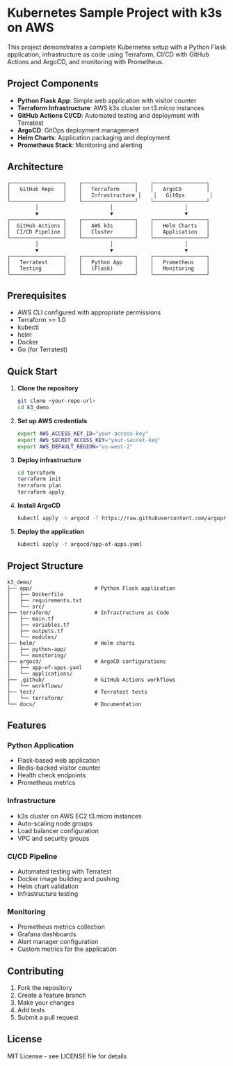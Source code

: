 # Kubernetes Sample Project with k3s on AWS

This project demonstrates a complete Kubernetes setup with a Python Flask application, infrastructure as code using Terraform, CI/CD with GitHub Actions and ArgoCD, and monitoring with Prometheus.

## Project Components

- **Python Flask App**: Simple web application with visitor counter
- **Terraform Infrastructure**: AWS k3s cluster on t3.micro instances
- **GitHub Actions CI/CD**: Automated testing and deployment with Terratest
- **ArgoCD**: GitOps deployment management
- **Helm Charts**: Application packaging and deployment
- **Prometheus Stack**: Monitoring and alerting

## Architecture

```
┌─────────────────┐    ┌─────────────────┐    ┌─────────────────┐
│   GitHub Repo   │    │   Terraform     │    │   ArgoCD        │
│                 │    │   Infrastructure │    │   GitOps        │
└─────────────────┘    └─────────────────┘    └─────────────────┘
         │                       │                       │
         ▼                       ▼                       ▼
┌─────────────────┐    ┌─────────────────┐    ┌─────────────────┐
│  GitHub Actions │    │   AWS k3s       │    │   Helm Charts   │
│  CI/CD Pipeline │    │   Cluster       │    │   Application   │
└─────────────────┘    └─────────────────┘    └─────────────────┘
         │                       │                       │
         ▼                       ▼                       ▼
┌─────────────────┐    ┌─────────────────┐    ┌─────────────────┐
│   Terratest     │    │   Python App    │    │   Prometheus    │
│   Testing       │    │   (Flask)       │    │   Monitoring    │
└─────────────────┘    └─────────────────┘    └─────────────────┘
```

## Prerequisites

- AWS CLI configured with appropriate permissions
- Terraform >= 1.0
- kubectl
- helm
- Docker
- Go (for Terratest)

## Quick Start

1. **Clone the repository**
   ```bash
   git clone <your-repo-url>
   cd k3_demo
   ```

2. **Set up AWS credentials**
   ```bash
   export AWS_ACCESS_KEY_ID="your-access-key"
   export AWS_SECRET_ACCESS_KEY="your-secret-key"
   export AWS_DEFAULT_REGION="us-west-2"
   ```

3. **Deploy infrastructure**
   ```bash
   cd terraform
   terraform init
   terraform plan
   terraform apply
   ```

4. **Install ArgoCD**
   ```bash
   kubectl apply -n argocd -f https://raw.githubusercontent.com/argoproj/argo-cd/stable/manifests/install.yaml
   ```

5. **Deploy the application**
   ```bash
   kubectl apply -f argocd/app-of-apps.yaml
   ```

## Project Structure

```
k3_demo/
├── app/                    # Python Flask application
│   ├── Dockerfile
│   ├── requirements.txt
│   └── src/
├── terraform/              # Infrastructure as Code
│   ├── main.tf
│   ├── variables.tf
│   ├── outputs.tf
│   └── modules/
├── helm/                   # Helm charts
│   ├── python-app/
│   └── monitoring/
├── argocd/                 # ArgoCD configurations
│   ├── app-of-apps.yaml
│   └── applications/
├── .github/                # GitHub Actions workflows
│   └── workflows/
├── test/                   # Terratest tests
│   └── terraform/
└── docs/                   # Documentation
```

## Features

### Python Application
- Flask-based web application
- Redis-backed visitor counter
- Health check endpoints
- Prometheus metrics

### Infrastructure
- k3s cluster on AWS EC2 t3.micro instances
- Auto-scaling node groups
- Load balancer configuration
- VPC and security groups

### CI/CD Pipeline
- Automated testing with Terratest
- Docker image building and pushing
- Helm chart validation
- Infrastructure testing

### Monitoring
- Prometheus metrics collection
- Grafana dashboards
- Alert manager configuration
- Custom metrics for the application

## Contributing

1. Fork the repository
2. Create a feature branch
3. Make your changes
4. Add tests
5. Submit a pull request

## License

MIT License - see LICENSE file for details 